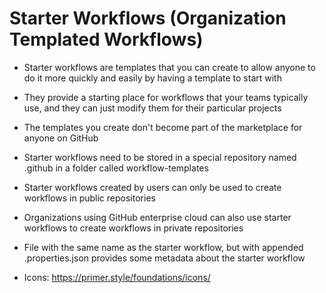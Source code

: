 # Starter Workflows (Organization Templated Workflows)

- Starter workflows are templates that you can create to allow anyone to do it more quickly and easily by having a template to start with
- They provide a starting place for workflows that your teams typically use, and they can just modify them for their particular projects
- The templates you create don't become part of the marketplace for anyone on GitHub
- Starter workflows need to be stored in a special repository named .github in a folder called workflow-templates

- Starter workflows created by users can only be used to create workflows in public repositories
- Organizations using GitHub enterprise cloud can also use starter workflows to create workflows in private repositories

- File with the same name as the starter workflow, but with appended .properties.json provides some metadata about the starter workflow
- Icons: https://primer.style/foundations/icons/	 
